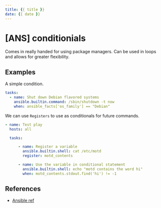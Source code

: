 ```yaml
---
title: {{ title }}
date: {{ date }}
---
```


# [ANS] conditionials

Comes in really handed for using package managers. Can be used in loops and allows for greater flexibility.

## Examples
A simple condition.
```yaml
tasks:
  - name: Shut down Debian flavored systems
    ansible.builtin.command: /sbin/shutdown -t now
    when: ansible_facts['os_family'] == "Debian"
```
We can use `Registers` to use as conditionals for future commands.
```yaml
- name: Test play
  hosts: all

  tasks:

      - name: Register a variable
        ansible.builtin.shell: cat /etc/motd
        register: motd_contents

      - name: Use the variable in conditional statement
        ansible.builtin.shell: echo "motd contains the word hi"
        when: motd_contents.stdout.find('hi') != -1
```
## References
* [Ansible ref](https://docs.ansible.com/ansible/latest/user_guide/playbooks_conditionals.html)
